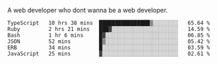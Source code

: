 A web developer who dont wanna be a web developer.

<!--START_SECTION:waka-->

```text
TypeScript   10 hrs 38 mins  ████████████████▒░░░░░░░░   65.64 %
Ruby         2 hrs 21 mins   ███▓░░░░░░░░░░░░░░░░░░░░░   14.59 %
Bash         1 hr 6 mins     █▓░░░░░░░░░░░░░░░░░░░░░░░   06.85 %
JSON         52 mins         █▒░░░░░░░░░░░░░░░░░░░░░░░   05.42 %
ERB          34 mins         █░░░░░░░░░░░░░░░░░░░░░░░░   03.59 %
JavaScript   25 mins         ▓░░░░░░░░░░░░░░░░░░░░░░░░   02.61 %
```

<!--END_SECTION:waka-->
